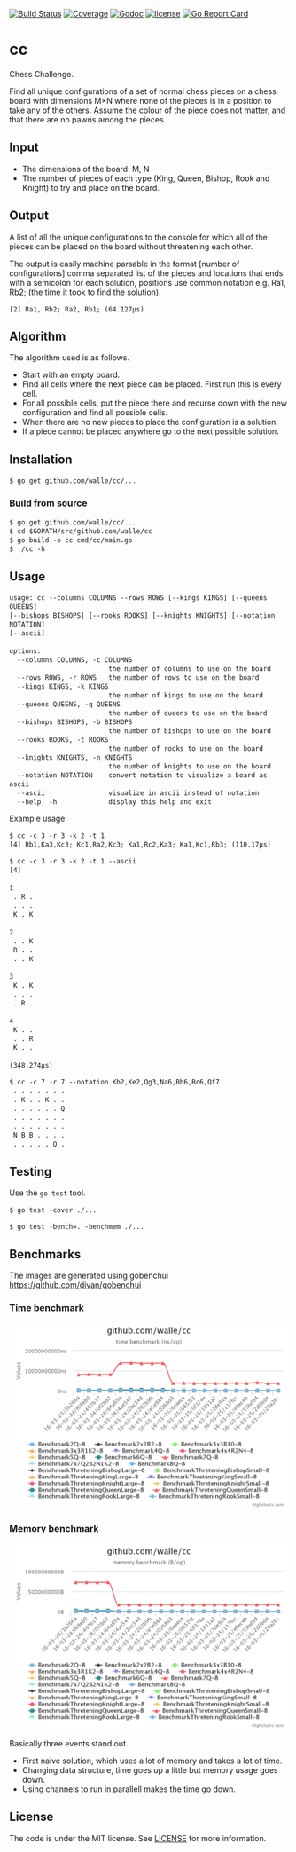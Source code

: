 [![Build Status](https://img.shields.io/travis/walle/cc.svg?style=flat)](https://travis-ci.org/walle/cc)
[![Coverage](https://img.shields.io/codecov/c/github/walle/cc.svg?style=flat)](https://codecov.io/github/walle/cc)
[![Godoc](http://img.shields.io/badge/godoc-reference-blue.svg?style=flat)](https://godoc.org/github.com/walle/cc)
[![license](http://img.shields.io/badge/license-MIT-red.svg?style=flat)](https://raw.githubusercontent.com/walle/cc/master/LICENSE)
[![Go Report Card](http://goreportcard.com/badge/walle/cc?t=3)](http:/goreportcard.com/report/walle/cc)

# cc

Chess Challenge. 

Find all unique configurations of a set of normal chess pieces on a chess
board with dimensions M×N where none of the pieces is in a position to take
any of the others. Assume the colour of the piece does not matter, and that
there are no pawns among the pieces.

## Input

* The dimensions of the board: M, N
* The number of pieces of each type (King, Queen, Bishop, Rook and Knight) to try and place on the board.

## Output 

A list of all the unique configurations to the
console for which all of the pieces can be placed on the board without
threatening each other.

The output is easily machine parsable in the format [number of configurations]
comma separated list of the pieces and locations that ends with a semicolon
for each solution, positions use common notation e.g. Ra1, Rb2; 
(the time it took to find the solution). 

```
[2] Ra1, Rb2; Ra2, Rb1; (64.127µs) 
```

## Algorithm

The algorithm used is as follows.

* Start with an empty board.
* Find all cells where the next piece can be placed. First run this is every cell.
* For all possible cells, put the piece there and recurse down with the new configuration and find all possible cells.
* When there are no new pieces to place the configuration is a solution.
* If a piece cannot be placed anywhere go to the next possible solution.

## Installation

```shell
$ go get github.com/walle/cc/...
```

### Build from source

```shell
$ go get github.com/walle/cc/...
$ cd $GOPATH/src/github.com/walle/cc
$ go build -o cc cmd/cc/main.go
$ ./cc -h
```

## Usage

```shell
usage: cc --columns COLUMNS --rows ROWS [--kings KINGS] [--queens QUEENS]
[--bishops BISHOPS] [--rooks ROOKS] [--knights KNIGHTS] [--notation NOTATION]
[--ascii]

options:
  --columns COLUMNS, -c COLUMNS
                         the number of columns to use on the board
  --rows ROWS, -r ROWS   the number of rows to use on the board
  --kings KINGS, -k KINGS
                         the number of kings to use on the board
  --queens QUEENS, -q QUEENS
                         the number of queens to use on the board
  --bishops BISHOPS, -b BISHOPS
                         the number of bishops to use on the board
  --rooks ROOKS, -t ROOKS
                         the number of rooks to use on the board
  --knights KNIGHTS, -n KNIGHTS
                         the number of knights to use on the board
  --notation NOTATION    convert notation to visualize a board as ascii
  --ascii                visualize in ascii instead of notation
  --help, -h             display this help and exit
```

Example usage

```shell
$ cc -c 3 -r 3 -k 2 -t 1
[4] Rb1,Ka3,Kc3; Kc1,Ra2,Kc3; Ka1,Rc2,Ka3; Ka1,Kc1,Rb3; (110.17µs)
```

```
$ cc -c 3 -r 3 -k 2 -t 1 --ascii
[4]

1
 . R .
 . . .
 K . K

2
 . . K
 R . .
 . . K

3
 K . K
 . . .
 . R .

4
 K . .
 . . R
 K . .

(348.274µs)
```

```
$ cc -c 7 -r 7 --notation Kb2,Ke2,Qg3,Na6,Bb6,Bc6,Qf7
 . . . . . . .
 . K . . K . .
 . . . . . . Q
 . . . . . . .
 . . . . . . .
 N B B . . . .
 . . . . . Q .
```

## Testing

Use the `go test` tool.

```shell
$ go test -cover ./...
```

```shell
$ go test -bench=. -benchmem ./...
```

## Benchmarks

The images are generated using gobenchui https://github.com/divan/gobenchui

### Time benchmark

[![Time benchmark](https://raw.githubusercontent.com/walle/cc/master/_doc/time-bench.png)](https://raw.githubusercontent.com/walle/cc/master/_doc/time-bench.png)

### Memory benchmark

[![Memory benchmark](https://raw.githubusercontent.com/walle/cc/master/_doc/mem-bench.png)](https://raw.githubusercontent.com/walle/cc/master/_doc/mem-bench.png)

Basically three events stand out.

* First naive solution, which uses a lot of memory and takes a lot of time.
* Changing data structure, time goes up a little but memory usage goes down.
* Using channels to run in parallell makes the time go down.

## License

The code is under the MIT license. See [LICENSE](LICENSE) for more
information.
